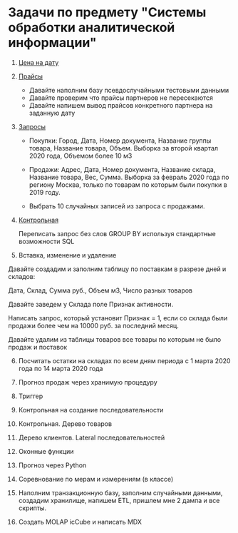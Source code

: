 # Задачи по предмету "Системы обработки аналитической информации"

1. [Цена  на дату](https://github.com/kirainluck/SQL-tasks/wiki/Цена-на-дату)

2. [Прайсы](https://github.com/kirainluck/SQL-tasks/wiki/Прайсы)

   * Давайте наполним базу псевдослучайными тестовыми данными
   * Давайте проверим что прайсы партнеров не пересекаются
   * Давайте напишем вывод прайсов конкретного партнера на заданную дату

3. [Запросы](https://github.com/kirainluck/SQL-tasks/wiki/Запросы)

    * Покупки: Город, Дата, Номер документа, Название группы товара, Название товара, Объем. Выборка за второй квартал 2020 года, Объемом более 10 м3

    * Продажи: Адрес, Дата, Номер документа, Название склада, Название товара, Вес, Сумма. Выборка за февраль 2020 года по региону Москва, только по товарам по которым были покупки в 2019 году.

    * Выбрать 10 случайных записей из запроса с продажами.

4. [Контрольная](https://github.com/kirainluck/SQL-tasks/wiki/Контрольная-group-by)

      Переписать запрос без слов GROUP BY используя стандартные возможности SQL

5. Вставка, изменение и удаление

Давайте создадим и заполним таблицу по поставкам в разрезе дней и складов: 

Дата, Склад, Сумма руб., Объем м3, Число разных товаров

Давайте заведем у Склада поле Признак активности.

Написать запрос, который установит Признак = 1, если со склада были продажи более чем на 10000 руб. за последний месяц.

Давайте удалим из таблицы товаров все товары по которым не было продаж и поставок

6. Посчитать остатки на складах по всем дням периода с 1 марта 2020 года по 14 марта 2020 года

7. Прогноз продаж через хранимую процедуру

8. Триггер

9. Контрольная на создание последовательности

10. Контрольная. Дерево товаров

11. Дерево клиентов. Lateral последовательностей

12. Оконные функции

13. Прогноз через Python

14. Соревнование по мерам и измерениям (в классе)

15. Наполним транзакционную базу, заполним случайными данными, создадим хранилище, напишем ETL, пришлем мне 2 дампа и все скрипты.

16. Создать MOLAP icCube и написать MDX
